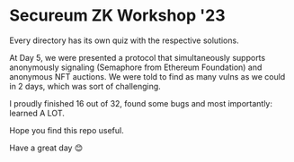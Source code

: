 # Secureum ZK Workshop '23

Every directory has its own quiz with the respective solutions.

At Day 5, we were presented a protocol that simultaneously supports anonymously signaling (Semaphore from Ethereum Foundation) and anonymous NFT auctions. We were told to find as many vulns as we could in 2 days, which was sort of challenging.

I proudly finished 16 out of 32, found some bugs and most importantly: learned A LOT.

Hope you find this repo useful.

Have a great day 😊

